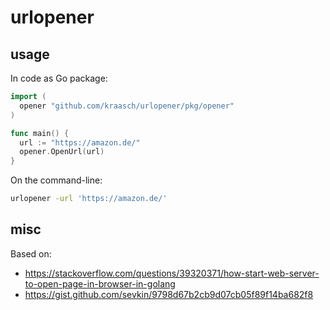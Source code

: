 
# urlopener

## usage

In code as Go package:

```go
import (
  opener "github.com/kraasch/urlopener/pkg/opener"
)

func main() {
  url := "https://amazon.de/"
  opener.OpenUrl(url)
}
```

On the command-line:

```bash
urlopener -url 'https://amazon.de/'
```

## misc

Based on:

 - https://stackoverflow.com/questions/39320371/how-start-web-server-to-open-page-in-browser-in-golang
 - https://gist.github.com/sevkin/9798d67b2cb9d07cb05f89f14ba682f8

